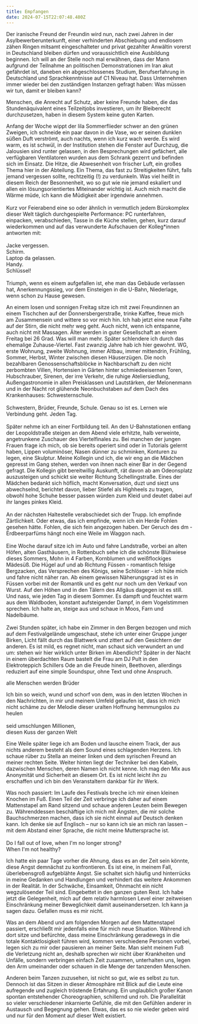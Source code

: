 ```yaml
---
title: Empfangen
date: 2024-07-15T22:07:48.480Z
---
```

Der iranische Freund der Freundin wird nun, nach zwei Jahren in der Asylbewerberunterkunft, einer verhinderten Abschiebung und endlosem zähen Ringen mitsamt eingeschalteter und privat gezahlter Anwältin vorerst in Deutschland bleiben dürfen und voraussichtlich eine Ausbildung beginnen. Ich will an der Stelle noch mal erwähnen, dass der Mann aufgrund der Teilnahme an politischen Demonstrationen im Iran akut gefährdet ist, daneben ein abgeschlossenes Studium, Berufserfahrung in Deutschland und Sprachkenntnisse auf C1 Niveau hat. Dass Unternehmen immer wieder bei den zuständigen Instanzen gefragt haben: Was müssen wir tun, damit er bleiben kann?

Menschen, die Anrecht auf Schutz, aber keine Freunde haben, die das Stundenäquivalent eines Teilzeitjobs investieren, um ihr Bleiberecht durchzusetzen, haben in diesem System keine guten Karten.

Anfang der Woche wippt der lila Sommerflieder schwer an den grünen Zweigen, ich schneide ein paar davon in die Vase, wo er seinen dunklen süßen Duft verströmt, auch nachts, wenn ich kurz wach werde. Es wird warm, es ist schwül, in der Institution stehen die Fenster auf Durchzug, die Jalousien sind runter gelassen, in den Besprechungen wird gefächert, alle verfügbaren Ventilatoren wurden aus dem Schrank gezerrt und befinden sich im Einsatz. Die Hitze, die Abwesenheit von frischer Luft, ein großes Thema hier in der Abteilung. Ein Thema, das fast zu Streitigkeiten führt, falls jemand vergessen sollte, rechtzeitig (!) zu verdunkeln. Was viel heißt in diesem Reich der Besonnenheit, wo so gut wie nie jemand eskaliert und allen ein lösungsorientiertes Miteinander wichtig ist. Auch mich macht die Wärme müde, ich kann die Müdigkeit aber irgendwie annehmen.\
\
Kurz vor Feierabend eine so oder ähnlich in vermutlich jedem Bürokomplex dieser Welt täglich durchgespielte Performance: PC runterfahren, einpacken, verabschieden, Tasse in die Küche stellen, gehen, kurz darauf wiederkommen und auf das verwunderte Aufschauen der Kolleg*innen antworten mit:\
\
Jacke vergessen.\
Schirm.\
Laptop da gelassen.\
Handy.\
Schlüssel!\
\
Triumph, wenn es einem aufgefallen ist, ehe man das Gebäude verlassen hat, Anerkennungssieg, vor dem Einsteigen in die U-Bahn, Niederlage, wenn schon zu Hause gewesen.

An einem losen und sonnigen Freitag sitze ich mit zwei Freundinnen an einem Tischchen auf der Donnersbergerstraße, trinke Kaffee, freue mich am Zusammensein und wittere so vor mich hin. Ich hab jetzt eine neue Falte auf der Stirn, die nicht mehr weg geht. Auch nicht, wenn ich entspanne, auch nicht mit Massagen. Älter werden in guter Gesellschaft an einem Freitag bei 26 Grad. Was will man mehr. Später schlendere ich durch das ehemalige Zuhause-Viertel. Fast zwanzig Jahre hab ich hier gewohnt. WG, erste Wohnung, zweite Wohnung, immer Altbau, immer mittendrin, Frühling, Sommer, Herbst, Winter zwischen diesen Häuserzügen. Die noch bezahlbaren Genossenschaftsblöcke in Nachbarschaft zu den nicht zerbombten Villen, Hortensien in Gärten hinter schmiedeeisernen Toren, Hubschrauber, Sirenen, der irre Verkehr, die ruhige Ateliersiedlung, Außengastronomie in allen Preisklassen und Lautstärken, der Melonenmann und in der Nacht rot glühende Neonbuchstaben auf dem Dach des Krankenhauses: Schwesternschule.\
\
Schwestern, Brüder, Freunde, Schule. Genau so ist es. Lernen wie Verbindung geht. Jeden Tag.\
\
Später nehme ich an einer Fortbildung teil. An den U-Bahnstationen entlang der Leopoldstraße steigen an dem Abend viele erhitzte, halb verweinte, angetrunkene Zuschauer des Viertelfinales zu. Bei manchen der jungen Frauen frage ich mich, ob sie bereits operiert sind oder in Tutorials gelernt haben, Lippen voluminöser, Nasen dünner zu schminken, Konturen zu legen, eine Skulptur. Meine Kollegin und ich, die wir eng an die Mädchen gepresst im Gang stehen, werden von ihnen nach einer Bar in der Gegend gefragt. Die Kollegin gibt bereitwillig Auskunft, rät davon ab am Odeonsplatz auszusteigen und schickt sie weiter Richtung Schellingstraße. Eines der Mädchen bedankt sich höflich, macht Konversation, duzt und siezt uns abwechselnd, berichtet davon, lieber Stiefel als Highheels zu tragen, obwohl hohe Schuhe besser passen würden zum Kleid und deutet dabei auf ihr langes pinkes Kleid.\
\
An der nächsten Haltestelle verabschiedet sich der Trupp. Ich empfinde Zärtlichkeit. Oder etwas, das ich empfinde, wenn ich ein Herde Fohlen gesehen hätte. Fohlen, die sich fein angezogen haben. Der Geruch des dm - Erdbeerparfüms hängt noch eine Weile im Waggon nach.\
\
Eine Woche darauf sitze ich im Auto und fahre Landstraße, vorbei an alten Höfen, alten Gasthäusern, in Rottenbuch sehe ich die schönste Blühwiese dieses Sommers, Mohn in 4 Farben, Kornblumen und weißflockiges Mädesüß. Die Hügel auf und ab Richtung Füssen - romantisch felsige Bergzacken, das Versprechen des Königs, seine Schlösser - ich hüte mich und fahre nicht näher ran. Ab einem gewissen Näherungsgrad ist es in Füssen vorbei mit der Romantik und es geht nur noch um den Verkauf von Wurst. Auf den Höhen und in den Tälern des Allgäus dagegen ist es still. Und nass, wie jeden Tag in diesem Sommer. Es dampft und feuchtet warm aus dem Waldboden, konstant aufsteigender Dampf, in dem Vogelstimmen sprechen. Ich halte an, steige aus und schaue in Moos, Farn und Nadelbäume.\
\
Zwei Stunden später, ich habe ein Zimmer in den Bergen bezogen und mich auf dem Festivalgelände umgeschaut, stehe ich unter einer Gruppe junger Birken, Licht fällt durch das Blattwerk und zittert auf den Gesichtern der anderen. Es ist mild, es regnet nicht, man schaut sich verwundert an und um: stehen wir hier wirklich unter Birken im Abendlicht? Später in der Nacht in einem überdachten Raum bastelt die Frau am DJ Pult in den Elektroteppich Schillers Ode an die Freude hinein, Beethoven, allerdings reduziert auf eine simple Soundspur, ohne Text und ohne Anspruch.

alle Menschen werden Brüder

Ich bin so weich, wund und schorf von dem, was in den letzten Wochen in den Nachrichten, in mir und meinem Umfeld gelaufen ist, dass ich mich nicht schäme zu der Melodie dieser uralten Hoffnung hemmungslos zu heulen\
\
seid umschlungen Millionen,\
diesen Kuss der ganzen Welt

Eine Weile später liege ich am Boden und lausche einem Track, der aus nichts anderem besteht als dem Sound eines schlagenden Herzens. Ich schaue rüber zu Stella an meiner linken und dem syrischen Freund an meiner rechten Seite. Weiter hinten liegt der Techniker bei den Kabeln, dazwischen Menschen, deren Namen ich nicht kenne. Ich mag den Mix aus Anonymität und Sicherheit an diesem Ort. Es ist nicht leicht ihn zu erschaffen und ich bin den Veranstaltern dankbar für ihr Werk.

Was noch passiert: Im Laufe des Festivals breche ich mir einen kleinen Knochen im Fuß. Einen Teil der Zeit verbringe ich daher auf einem Mattenstapel am Rand sitzend und schaue anderen Leuten beim Bewegen zu. Währenddessen beschäftige ich mich mit Ängsten, die mir solche Bauchschmerzen machen, dass ich sie nicht einmal auf Deutsch denken kann. Ich denke sie auf Englisch – nur so kann ich sie an mich ran lassen – mit dem Abstand einer Sprache, die nicht meine Muttersprache ist.\
\
Do I fall out of love, when I'm no longer strong?\
When I'm not healthy?

Ich hatte ein paar Tage vorher die Ahnung, dass es an der Zeit sein könnte, diese Angst demnächst zu konfrontieren. Es ist eine, in meinem Fall, überlebensgroß aufgeblähte Angst. Sie schaltet sich häufig und hinterrücks in meine Gedanken und Handlungen und verhindert das weitere Ankommen in der Realität. In der Schwäche, Einsamkeit, Ohnmacht ein nicht wegzulösender Teil sind. Eingebettet in den ganzen guten Rest. Ich habe jetzt die Gelegenheit, mich auf dem relativ harmlosen Level einer zeitweisen Einschränkung meiner Beweglichkeit damit auseinandersetzen. Ich kann ja sagen dazu. Gefallen muss es mir nicht.

Was an dem Abend und am folgenden Morgen auf dem Mattenstapel passiert, erschließt mir jedenfalls eine für mich neue Situation. Während ich dort sitze und befürchte, dass meine Einschränkung geradewegs in die totale Kontaktlosigkeit führen wird, kommen verschiedene Personen vorbei, legen sich zu mir oder pausieren an meiner Seite. Man sieht meinem Fuß die Verletzung nicht an, deshalb sprechen wir nicht über Krankheiten und Unfälle, sondern verbringen einfach Zeit zusammen, unterhalten uns, legen den Arm umeinander oder schauen in die Menge der tanzenden Menschen.

Anderen beim Tanzen zuzusehen, ist nicht so gut, wie es selbst zu tun. Dennoch ist das Sitzen in dieser Atmosphäre mit Blick auf die Leute eine aufregende und zugleich tröstende Erfahrung. Ein unglaublich großer Kanon spontan entstehender Choreographien, schillernd und roh. Die Parallelität so vieler verschiedener inkarnierte Gefühle, die mit den Gefühlen anderer in Austausch und Begegnung gehen. Etwas, das es so nie wieder geben wird und nur für den Moment auf dieser Welt existiert.